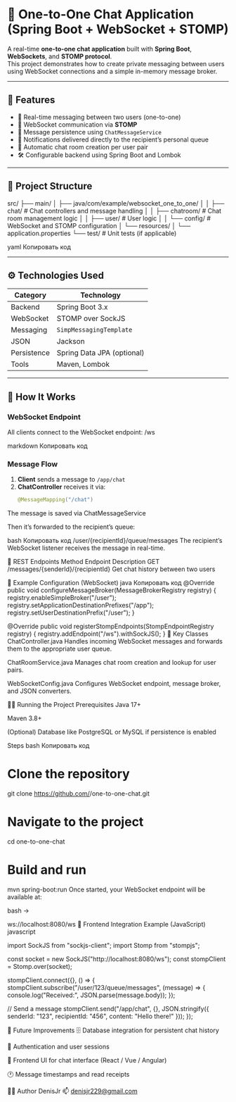 # 💬 One-to-One Chat Application (Spring Boot + WebSocket + STOMP)

A real-time **one-to-one chat application** built with **Spring Boot**, **WebSockets**, and **STOMP protocol**.  
This project demonstrates how to create private messaging between users using WebSocket connections and a simple in-memory message broker.

---

## 🚀 Features

- 🔄 Real-time messaging between two users (one-to-one)
- 💬 WebSocket communication via **STOMP**
- 🧠 Message persistence using `ChatMessageService`
- 💌 Notifications delivered directly to the recipient’s personal queue
- 🧩 Automatic chat room creation per user pair
- 🛠 Configurable backend using Spring Boot and Lombok

---

## 🧱 Project Structure

src/
├── main/
│ ├── java/com/example/websocket_one_to_one/
│ │ ├── chat/ # Chat controllers and message handling
│ │ ├── chatroom/ # Chat room management logic
│ │ ├── user/ # User logic
│ │ └── config/ # WebSocket and STOMP configuration
│ └── resources/
│ └── application.properties
└── test/ # Unit tests (if applicable)

yaml
Копировать код

---

## ⚙️ Technologies Used

| Category | Technology |
|-----------|-------------|
| Backend   | Spring Boot 3.x |
| WebSocket | STOMP over SockJS |
| Messaging | `SimpMessagingTemplate` |
| JSON      | Jackson |
| Persistence | Spring Data JPA (optional) |
| Tools     | Maven, Lombok |

---

## 🔌 How It Works

### WebSocket Endpoint
All clients connect to the WebSocket endpoint:
/ws

markdown
Копировать код

### Message Flow
1. **Client** sends a message to `/app/chat`
2. **ChatController** receives it via:
   ```java
   @MessageMapping("/chat")
The message is saved via ChatMessageService

Then it’s forwarded to the recipient’s queue:

bash
Копировать код
/user/{recipientId}/queue/messages
The recipient’s WebSocket listener receives the message in real-time.

🧭 REST Endpoints
Method	Endpoint	Description
GET	/messages/{senderId}/{recipientId}	Get chat history between two users

🧩 Example Configuration (WebSocket)
java
Копировать код
@Override
public void configureMessageBroker(MessageBrokerRegistry registry) {
    registry.enableSimpleBroker("/user");
    registry.setApplicationDestinationPrefixes("/app");
    registry.setUserDestinationPrefix("/user");
}

@Override
public void registerStompEndpoints(StompEndpointRegistry registry) {
    registry.addEndpoint("/ws").withSockJS();
}
🧠 Key Classes
ChatController.java
Handles incoming WebSocket messages and forwards them to the appropriate user queue.

ChatRoomService.java
Manages chat room creation and lookup for user pairs.

WebSocketConfig.java
Configures WebSocket endpoint, message broker, and JSON converters.

🧑‍💻 Running the Project
Prerequisites
Java 17+

Maven 3.8+

(Optional) Database like PostgreSQL or MySQL if persistence is enabled

Steps
bash
Копировать код
# Clone the repository
git clone https://github.com/<your-username>/one-to-one-chat.git

# Navigate to the project
cd one-to-one-chat

# Build and run
mvn spring-boot:run
Once started, your WebSocket endpoint will be available at:

bash ->

ws://localhost:8080/ws
🧩 Frontend Integration Example (JavaScript)
javascript

import SockJS from "sockjs-client";
import Stomp from "stompjs";

const socket = new SockJS("http://localhost:8080/ws");
const stompClient = Stomp.over(socket);

stompClient.connect({}, () => {
  stompClient.subscribe("/user/123/queue/messages", (message) => {
    console.log("Received:", JSON.parse(message.body));
  });

  // Send a message
  stompClient.send("/app/chat", {}, JSON.stringify({
    senderId: "123",
    recipientId: "456",
    content: "Hello there!"
  }));
});

🧰 Future Improvements
🗄 Database integration for persistent chat history

🔐 Authentication and user sessions

📱 Frontend UI for chat interface (React / Vue / Angular)

🕐 Message timestamps and read receipts

🧑‍🎨 Author
DenisJr
📫 denisjr229@gmail.com
